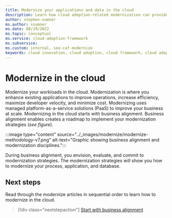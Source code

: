 ```yaml
---
title: Modernize your applications and data in the cloud
description: Learn how cloud adoption-related modernization can provide business value by unlocking new technical skills and expanded business capabilities.
author: stephen-sumner
ms.author: ssumner
ms.date: 08/19/2022
ms.topic: conceptual
ms.service: cloud-adoption-framework
ms.subservice: 
ms.custom: internal, seo-caf-modernize
keywords: cloud innovation, cloud adoption, cloud framework, cloud adoption framework
---
```


# Modernize in the cloud

Modernize your workloads in the cloud. Modernization is where you enhance existing applications to improve operations, increase efficiency, maximize developer velocity, and minimize cost. Modernizing uses managed platform-as-a-service solutions (PaaS) to improve your business at scale. Modernizing in the cloud starts with business alignment. Business alignment enables creates a roadmap to implement your modernization strategies (*see figure*).

:::image type="content" source="../_images/modernize/modernize-methodology-v7.png" alt-text="Graphic showing business alignment and modernization disciplines.":::

During business alignment, you envision, evaluate, and commit to modernization strategies. The modernization strategies will show you how to modernize your process, application, and database.

## Next steps

Read through the modernize articles in sequential order to learn how to modernize in the cloud.

> [!div class="nextstepaction"]
> [Start with business alignment](../modernize/business-alignment/index.md)
